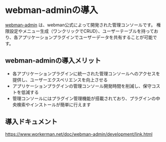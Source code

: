 # webman-adminの導入

[webman-admin](https://www.workerman.net/plugin/82) は、webman公式によって開発された管理コンソールです。
権限設定やメニュー生成（ワンクリックでCRUD）、ユーザーテーブルを持っており、各アプリケーションプラグインでユーザーデータを共有することが可能です。

## webman-adminの導入メリット

* 各アプリケーションプラグインに統一された管理コンソールへのアクセスを提供し、ユーザーエクスペリエンスを向上させる
* アプリケーションプラグインの管理コンソール開発時間を削減し、保守コストを低減する
* 管理コンソールにはプラグイン管理機能が搭載されており、プラグインの中央検索やインストールが簡単に行えます

## 導入ドキュメント
https://www.workerman.net/doc/webman-admin/development/link.html
